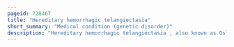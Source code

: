 ```yaml
---
pageid: 728467
title: "Hereditary hemorrhagic telangiectasia"
short_summary: "Medical condition (genetic disorder)"
description: "Hereditary hemorrhagic telangiectasia , also known as Osler–Weber–Rendu disease and Osler–Weber–Rendu syndrome, is a rare autosomal dominant genetic disorder that leads to abnormal blood vessel formation in the skin, mucous membranes, and often in organs such as the lungs, liver, and brain."
---
```

